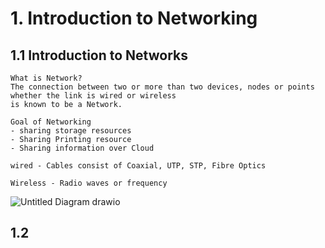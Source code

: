# 1. Introduction to Networking

## 1.1 Introduction to Networks
    What is Network?
    The connection between two or more than two devices, nodes or points whether the link is wired or wireless
    is known to be a Network.

    Goal of Networking
    - sharing storage resources
    - Sharing Printing resource
    - Sharing information over Cloud

    wired - Cables consist of Coaxial, UTP, STP, Fibre Optics

    Wireless - Radio waves or frequency

![Untitled Diagram drawio](https://github.com/user-attachments/assets/6fa8684f-3fcf-43a8-9a53-1aea5cc05a32)



## 1.2 
